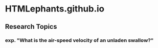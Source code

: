 # HTMLephants.github.io

## Research Topics

### exp. "What is the air-speed velocity of an unladen swallow?"

